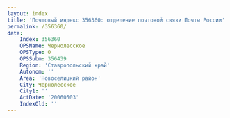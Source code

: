 ```yaml
---
layout: index
title: 'Почтовый индекс 356360: отделение почтовой связи Почты России'
permalink: /356360/
data:
    Index: 356360
    OPSName: Чернолесское
    OPSType: О
    OPSSubm: 356439
    Region: 'Ставропольский край'
    Autonom: ''
    Area: 'Новоселицкий район'
    City: Чернолесское
    City1: ''
    ActDate: '20060503'
    IndexOld: ''
---
```

